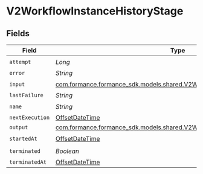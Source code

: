# V2WorkflowInstanceHistoryStage


## Fields

| Field                                                                                                                                       | Type                                                                                                                                        | Required                                                                                                                                    | Description                                                                                                                                 |
| ------------------------------------------------------------------------------------------------------------------------------------------- | ------------------------------------------------------------------------------------------------------------------------------------------- | ------------------------------------------------------------------------------------------------------------------------------------------- | ------------------------------------------------------------------------------------------------------------------------------------------- |
| `attempt`                                                                                                                                   | *Long*                                                                                                                                      | :heavy_check_mark:                                                                                                                          | N/A                                                                                                                                         |
| `error`                                                                                                                                     | *String*                                                                                                                                    | :heavy_minus_sign:                                                                                                                          | N/A                                                                                                                                         |
| `input`                                                                                                                                     | [com.formance.formance_sdk.models.shared.V2WorkflowInstanceHistoryStageInput](../../models/shared/V2WorkflowInstanceHistoryStageInput.md)   | :heavy_check_mark:                                                                                                                          | N/A                                                                                                                                         |
| `lastFailure`                                                                                                                               | *String*                                                                                                                                    | :heavy_minus_sign:                                                                                                                          | N/A                                                                                                                                         |
| `name`                                                                                                                                      | *String*                                                                                                                                    | :heavy_check_mark:                                                                                                                          | N/A                                                                                                                                         |
| `nextExecution`                                                                                                                             | [OffsetDateTime](https://docs.oracle.com/javase/8/docs/api/java/time/OffsetDateTime.html)                                                   | :heavy_minus_sign:                                                                                                                          | N/A                                                                                                                                         |
| `output`                                                                                                                                    | [com.formance.formance_sdk.models.shared.V2WorkflowInstanceHistoryStageOutput](../../models/shared/V2WorkflowInstanceHistoryStageOutput.md) | :heavy_minus_sign:                                                                                                                          | N/A                                                                                                                                         |
| `startedAt`                                                                                                                                 | [OffsetDateTime](https://docs.oracle.com/javase/8/docs/api/java/time/OffsetDateTime.html)                                                   | :heavy_check_mark:                                                                                                                          | N/A                                                                                                                                         |
| `terminated`                                                                                                                                | *Boolean*                                                                                                                                   | :heavy_check_mark:                                                                                                                          | N/A                                                                                                                                         |
| `terminatedAt`                                                                                                                              | [OffsetDateTime](https://docs.oracle.com/javase/8/docs/api/java/time/OffsetDateTime.html)                                                   | :heavy_minus_sign:                                                                                                                          | N/A                                                                                                                                         |